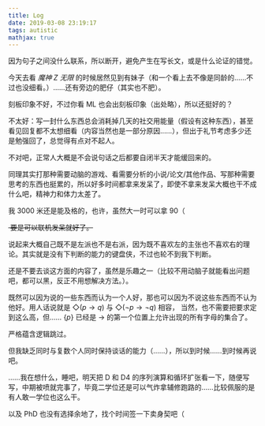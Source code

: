```yaml
---
title: Log
date: 2019-03-08 23:19:17
tags: autistic
mathjax: true
---
```

因为句子之间没什么联系，所以断开，避免产生在写长文，或是什么论证的错觉。

<!-- more -->

今天去看 *魔神 Z 无限* 的时候居然见到有妹子（和一个看上去不像是同龄的……不过也没细看。）……还有旁边的肥仔（其实也不肥）。

刻板印象不好，不过你看 ML 也会出刻板印象（出处略），所以还挺好的？

不太好：写一封什么东西总会消耗掉几天的社交用能量（假设有这种东西），甚至看见回复都不太想细看（内容当然也是一部分原因……），但出于礼节考虑多少还是勉强回了，总觉得有点对不起人。

不对吧，正常人大概是不会说句话之后都要自闭半天才能缓回来的。

同理其实打那种需要动脑的游戏、看需要分析的小说/论文/其他作品、写那种需要思考的东西也挺累的，所以好多时间都拿来发呆了，即使不拿来发呆大概也干不成什么吧，精神力和体力太差了。

我 3000 米还是能及格的，也许，虽然大一时可以拿 90（

<s> 要是可以联机发呆就好了。</s>

说起来大概自己既不是左派也不是右派，因为既不喜欢左的主张也不喜欢右的理论。其实就是没有下判断的能力的键盘侠，不过也轮不到我下判断。

还是不要去谈这方面的内容了，虽然是乐趣之一（比较不用动脑子就能看出问题吧，都可以黑，反正不用想解决方法。）。

既然可以因为说的一些东西而认为一个人好，那也可以因为不说这些东西而不认为他好。用人话说就是 $\Diamond (p \to q)$ 与 $\Diamond (\neg p \to \neg q)$ 相容， 当然，也不需要把要求定到这么高，但…… $\{p\}$ 已经是 $\to$ 的第一个位置上允许出现的所有字母的集合了。

严格蕴含逻辑跳过。

但我缺乏同时与复数个人同时保持谈话的能力（……），所以到时候……到时候再说吧。

……我在想什么，睡吧，明天把 D 和 D4 的序列演算和循环扩张看一下，随便写写，中期被喷就完事了，毕竟二学位还是可以气炸拿辅修跑路的……比较佩服的是有人敢一学位也这么干。

以及 PhD 也没有选择余地了，找个时间签一下卖身契吧（